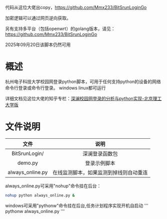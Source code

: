 
代码从这位大佬出copy，https://github.com/Mmx233/BitSrunLoginGo

加密逻辑可以通过网页逆向获取。

另有支持多平台（包括openwrt）的golang版本，请见：https://github.com/Mmx233/BitSrunLoginGo

2025年09月20日该脚本仍然可用

# 概述

杭州电子科技大学校园网登录python脚本，可用于任何支持python的设备的网络命令行登录或命令行登录。
windows linux都可运行

详细文档见这位大佬的知乎专栏：[深澜校园网登录的分析与python实现-北京理工大学版](https://zhuanlan.zhihu.com/p/122556315)

# 文件说明

|文件|说明|
|:-:|:-:|
|BitSrunLogin/|深澜登录函数包|
|demo.py|登录示例脚本|
|always_online.py|在线监测脚本，如果监测到掉线则自动重连|

always_online.py可采用"nohup"命令挂在后台：
``` bash
nohup python always_online.py &
```

windows可采用"pythonw"命令挂在后台,任务计划程序实现开机自启动
'''
pythonw always_online.py
'''